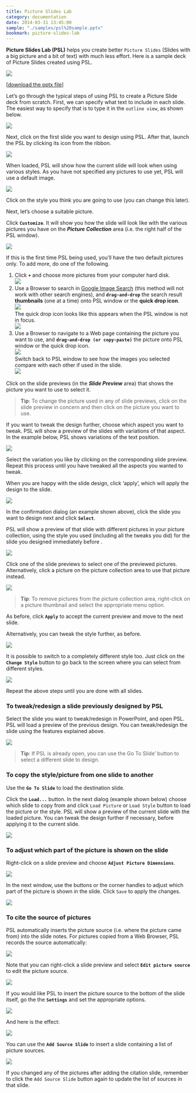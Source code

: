 ```yaml
---
title: Picture Slides Lab
category: documentation
date: 2014-03-31 13:45:00
sample: "./samples/psl%20sample.pptx"
bookmark: picture-slides-lab
---
```


**Picture Slides Lab (PSL)** helps you create better `Picture Slides` (Slides with a big picture and a bit of text) with much less effort. Here is a sample deck of Picture Slides created using PSL.

![](./img/docs/picture-slides-lab/image_0.png)

[[download the pptx file](./samples/psl%20sample.pptx)] 

Let’s go through the typical steps of using PSL to create a Picture Slide deck from scratch. First, we can specify what text to include in each slide. The easiest way to specify that is to type it in the `outline view`, as shown below. 

![](./img/docs/picture-slides-lab/image_1.png)

Next, click on the first slide you want to design using PSL. After that, launch the PSL by clicking its icon from the ribbon. 

![](./img/docs/picture-slides-lab/image_2.png)

When loaded, PSL will show how the current slide will look when using various styles. As you have not specified any pictures to use yet, PSL will use a default image.

![](./img/docs/picture-slides-lab/image_3.png)

Click on the style you think you are going to use (you can change this later). 

Next, let’s choose a suitable picture. 

Click **`Customize`**. It will show you how the slide will look like with the various pictures you have on the ***Picture Collection*** area (i.e. the right half of the PSL window).

![](./img/docs/picture-slides-lab/image_4.png)

If this is the first time PSL being used, you’ll have the two default pictures only. To add more, do one of the following.

1. Click **`+`** and choose more pictures from your computer hard disk.<br />![](./img/docs/picture-slides-lab/image_5.png)<br />
2. Use a Browser to search in [Google Image Search](https://images.google.com/) (this method will not work with other search engines), and **`drag-and-drop`** the search result **thumbnails** (one at a time) onto PSL window or the **quick drop icon**.<br />
![](./img/docs/picture-slides-lab/image_6.png)<br />The quick drop icon looks like this appears when the PSL window is not in focus.<br />![](./img/docs/picture-slides-lab/image_7.png)<br />
3. Use a Browser to navigate to a Web page containing the picture you want to use, and **`drag-and-drop (or copy-paste)`** the picture onto PSL window or the quick drop icon.<br />![](./img/docs/picture-slides-lab/image_8.png)<br />
Switch back to PSL window to see how the images you selected compare with each other if used in the slide.<br />
![](./img/docs/picture-slides-lab/image_9.png)<br />

Click on the slide previews (in the ***Slide Preview*** area) that shows the picture you want to use to select it. 

>**Tip**: To change the picture used in any of slide previews, click on the slide preview in concern and then click on the picture you want to use.

If you want to tweak the design further, choose which aspect you want to tweak. PSL will show a preview of the slides with variations of that aspect. In the example below, PSL shows variations of the text position.

![](./img/docs/picture-slides-lab/image_11.png)

Select the variation you like by clicking on the corresponding slide preview. Repeat this process until you have tweaked all the aspects you wanted to tweak.

When you are happy with the slide design, click ‘apply’, which will apply the design to the slide.

![](./img/docs/picture-slides-lab/image_12.png)

In the confirmation dialog (an example shown above), click the slide you want to design next and click **`Select`**.

PSL will show a preview of that slide with different pictures in your picture collection, using the style you used (including all the tweaks you did) for the slide you designed immediately before .

![](./img/docs/picture-slides-lab/image_13.png)

Click one of the slide previews to select one of the previewed pictures. Alternatively, click a picture on the picture collection area to use that picture instead.

![](./img/docs/picture-slides-lab/image_14.png)

>**Tip**: To remove pictures from the picture collection area, right-click on a picture thumbnail and select the appropriate menu option.

As before, click **`Apply`** to accept the current preview and move to the next slide. 

Alternatively, you can tweak the style further, as before. 

![](./img/docs/picture-slides-lab/image_15.png)

It is possible to switch to a completely different style too. Just click on the **`Change Style`** button to go back to the screen where you can select from different styles.

![](./img/docs/picture-slides-lab/image_16.png)

Repeat the above steps until you are done with all slides. 


### To tweak/redesign a slide previously designed by PSL

Select the slide you want to tweak/redesign in PowerPoint, and open PSL. PSL will load a preview of the previous design. You can tweak/redesign the slide using the features explained above. 

![](./img/docs/picture-slides-lab/image_17.png)

>**Tip**: If PSL is already open, you can use the Go To Slide’ button to select a different slide to design. 


### To copy the style/picture from one slide to another

Use the **`Go To Slide`** to load the destination slide.

Click the **`Load...`** button. In the next dialog (example shown below) choose which slide to copy from and click `Load Picture` or `Load Style` button to load the picture or the style. PSL will show a preview of the current slide with the loaded picture. You can tweak the design further if necessary, before applying it to the current slide.

![](./img/docs/picture-slides-lab/image_18.png)


### To adjust which part of the picture is shown on the slide

Right-click on a slide preview and choose **`Adjust Picture Dimensions`**.

![](./img/docs/picture-slides-lab/image_19.png)

In the next window, use the buttons or the corner handles to adjust which part of the picture is shown in the slide. Click `Save` to apply the changes.

![](./img/docs/picture-slides-lab/image_20.png)


### To cite the source of pictures

PSL automatically inserts the picture source (i.e. where the picture came from) into the slide notes. For pictures copied from a Web Browser, PSL records the source automatically: 

![](./img/docs/picture-slides-lab/image_21.png)

Note that you can right-click a slide preview and select **`Edit picture source`** to edit the picture source.

![](./img/docs/picture-slides-lab/image_22.png)

If you would like PSL to insert the picture source to the bottom of the slide itself, go the the **`Settings`** and set the appropriate options.  

![](./img/docs/picture-slides-lab/image_23.png)

And here is the effect:

![](./img/docs/picture-slides-lab/image_24.png)

You can use the **`Add Source Slide`** to insert a slide containing a list of picture sources.

![](./img/docs/picture-slides-lab/image_25.png)

If you changed any of the pictures after adding the citation slide, remember to click the `Add Source Slide` button again to update the list of sources in that slide.


